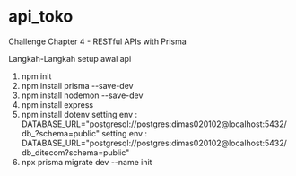 # api_toko

Challenge Chapter 4 - RESTful APIs with Prisma

Langkah-Langkah setup awal api

1. npm init
2. npm install prisma --save-dev
3. npm install nodemon --save-dev
4. npm install express
5. npm install dotenv
   setting env : DATABASE_URL="postgresql://postgres:dimas020102@localhost:5432/db_?schema=public"
setting env :
DATABASE_URL="postgresql://postgres:dimas020102@localhost:5432/db_ditecom?schema=public"
6. npx prisma migrate dev --name init
